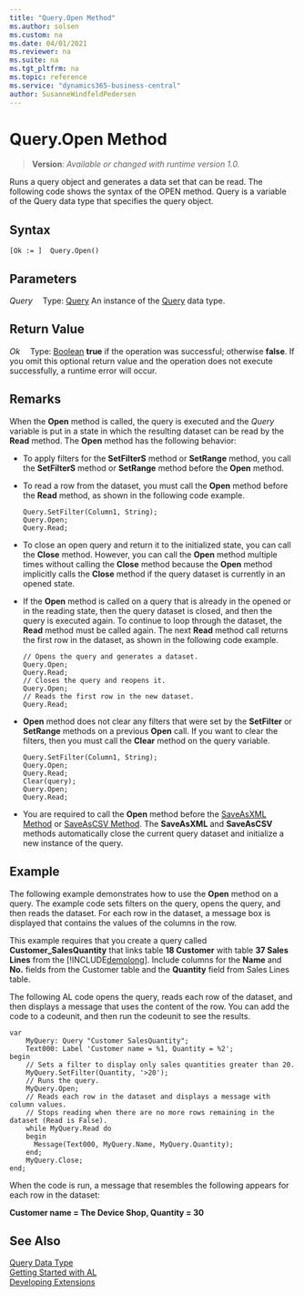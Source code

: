 ```yaml
---
title: "Query.Open Method"
ms.author: solsen
ms.custom: na
ms.date: 04/01/2021
ms.reviewer: na
ms.suite: na
ms.tgt_pltfrm: na
ms.topic: reference
ms.service: "dynamics365-business-central"
author: SusanneWindfeldPedersen
---
```

[//]: # (START>DO_NOT_EDIT)
[//]: # (IMPORTANT:Do not edit any of the content between here and the END>DO_NOT_EDIT.)
[//]: # (Any modifications should be made in the .xml files in the ModernDev repo.)
# Query.Open Method
> **Version**: _Available or changed with runtime version 1.0._

Runs a query object and generates a data set that can be read. The following code shows the syntax of the OPEN method. Query is a variable of the Query data type that specifies the query object.


## Syntax
```
[Ok := ]  Query.Open()
```

## Parameters
*Query*
&emsp;Type: [Query](query-data-type.md)
An instance of the [Query](query-data-type.md) data type.

## Return Value
*Ok*
&emsp;Type: [Boolean](../boolean/boolean-data-type.md)
**true** if the operation was successful; otherwise **false**.   If you omit this optional return value and the operation does not execute successfully, a runtime error will occur.  


[//]: # (IMPORTANT: END>DO_NOT_EDIT)

## Remarks  
 When the **Open** method is called, the query is executed and the *Query* variable is put in a state in which the resulting dataset can be read by the **Read** method. The **Open** method has the following behavior:  

-   To apply filters for the **SetFilterS** method or **SetRange** method, you call the **SetFilterS** method or **SetRange** method before the **Open** method.  

-   To read a row from the dataset, you must call the **Open** method before the **Read** method, as shown in the following code example.  

    ```al
    Query.SetFilter(Column1, String);  
    Query.Open;  
    Query.Read;  
    ```  

-   To close an open query and return it to the initialized state, you can call the **Close** method. However, you can call the **Open** method multiple times without calling the **Close** method because the **Open** method implicitly calls the **Close** method if the query dataset is currently in an opened state.  

-   If the **Open** method is called on a query that is already in the opened or in the reading state, then the query dataset is closed, and then the query is executed again. To continue to loop through the dataset, the **Read** method must be called again. The next **Read** method call returns the first row in the dataset, as shown in the following code example.  

    ```al
    // Opens the query and generates a dataset.  
    Query.Open;  
    Query.Read;  
    // Closes the query and reopens it.  
    Query.Open;  
    // Reads the first row in the new dataset.  
    Query.Read;  
    ```  

-  **Open** method does not clear any filters that were set by the **SetFilter** or **SetRange** methods on a previous **Open** call. If you want to clear the filters, then you must call the **Clear** method on the query variable.  

    ```al
    Query.SetFilter(Column1, String);  
    Query.Open;  
    Query.Read;  
    Clear(query);  
    Query.Open;  
    Query.Read;  
    ```  

-   You are required to call the **Open** method before the [SaveAsXML Method](../library.md) or [SaveAsCSV Method](../library.md). The **SaveAsXML** and **SaveAsCSV** methods automatically close the current query dataset and initialize a new instance of the query.  

## Example  
 The following example demonstrates how to use the **Open** method on a query. The example code sets filters on the query, opens the query, and then reads the dataset. For each row in the dataset, a message box is displayed that contains the values of the columns in the row.  

 This example requires that you create a query called **Customer\_SalesQuantity** that links table **18 Customer** with table  **37 Sales Lines** from the [!INCLUDE[demolong](../../includes/demolong_md.md)]. Include columns for the **Name** and **No.** fields from the Customer table and the **Quantity** field from Sales Lines table.  

<!--NAV For step-by-step instructions for creating this query, see [Walkthrough: Creating a Query to Link Two Tables](Walkthrough--Creating-a-Query-to-Link-Two-Tables.md).-->  

 The following AL code opens the query, reads each row of the dataset, and then displays a message that uses the content of the row. You can add the code to a codeunit, and then run the codeunit to see the results.  

```al
var
    MyQuery: Query "Customer SalesQuantity";
    Text000: Label 'Customer name = %1, Quantity = %2';
begin
    // Sets a filter to display only sales quantities greater than 20.  
    MyQuery.SetFilter(Quantity, '>20');   
    // Runs the query.  
    MyQuery.Open;  
    // Reads each row in the dataset and displays a message with column values.  
    // Stops reading when there are no more rows remaining in the dataset (Read is False).  
    while MyQuery.Read do  
    begin  
      Message(Text000, MyQuery.Name, MyQuery.Quantity);  
    end;  
    MyQuery.Close;  
end;
```  

 When the code is run, a message that resembles the following appears for each row in the dataset:  

 **Customer name = The Device Shop, Quantity = 30**  

## See Also
[Query Data Type](query-data-type.md)  
[Getting Started with AL](../../devenv-get-started.md)  
[Developing Extensions](../../devenv-dev-overview.md)